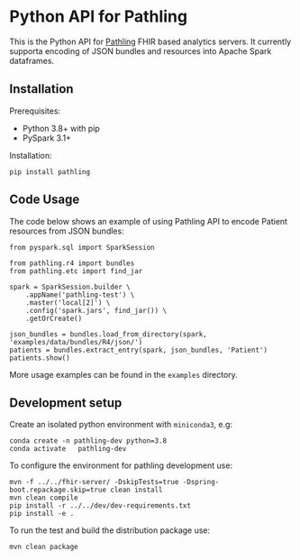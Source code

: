 Python API for Pathling
=======================

This is the Python API for [Pathling](https://pathling.csiro.au/) FHIR based analytics servers. 
It currently supporta encoding of JSON bundles and resources into Apache Spark dataframes. 

## Installation

Prerequisites: 
- Python 3.8+ with pip 
- PySpark 3.1+
 
Installation:
 
    pip install pathling  
    
## Code Usage

The code below shows an example of using Pathling API to encode Patient resources from JSON bundles:

    from pyspark.sql import SparkSession
    
    from pathling.r4 import bundles
    from pathling.etc import find_jar

    spark = SparkSession.builder \
        .appName('pathling-test') \
        .master('local[2]') \
        .config('spark.jars', find_jar()) \
        .getOrCreate()
                
    json_bundles = bundles.load_from_directory(spark, 'examples/data/bundles/R4/json/')
    patients = bundles.extract_entry(spark, json_bundles, 'Patient')
    patients.show()
    
More usage examples can be found in the `examples` directory.

## Development setup

Create an isolated python environment with `miniconda3`, e.g:

    conda create -n pathling-dev python=3.8
    conda activate   pathling-dev

To configure the environment for pathling development use:

    mvn -f ../../fhir-server/ -DskipTests=true -Dspring-boot.repackage.skip=true clean install
    mvn clean compile
    pip install -r ../../dev/dev-requirements.txt
    pip install -e .
    
To run the test and build the distribution package use:

    mvn clean package
    
